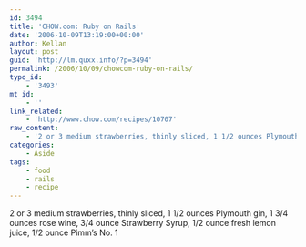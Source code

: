 ```yaml
---
id: 3494
title: 'CHOW.com: Ruby on Rails'
date: '2006-10-09T13:19:00+00:00'
author: Kellan
layout: post
guid: 'http://lm.quxx.info/?p=3494'
permalink: /2006/10/09/chowcom-ruby-on-rails/
typo_id:
    - '3493'
mt_id:
    - ''
link_related:
    - 'http://www.chow.com/recipes/10707'
raw_content:
    - '2 or 3 medium strawberries, thinly sliced, 1 1/2 ounces Plymouth gin, 1 3/4 ounces rose wine, 3/4 ounce Strawberry Syrup, 1/2 ounce fresh lemon juice, 1/2 ounce Pimm\''s No. 1'
categories:
    - Aside
tags:
    - food
    - rails
    - recipe
---
```


2 or 3 medium strawberries, thinly sliced, 1 1/2 ounces Plymouth gin, 1 3/4 ounces rose wine, 3/4 ounce Strawberry Syrup, 1/2 ounce fresh lemon juice, 1/2 ounce Pimm’s No. 1